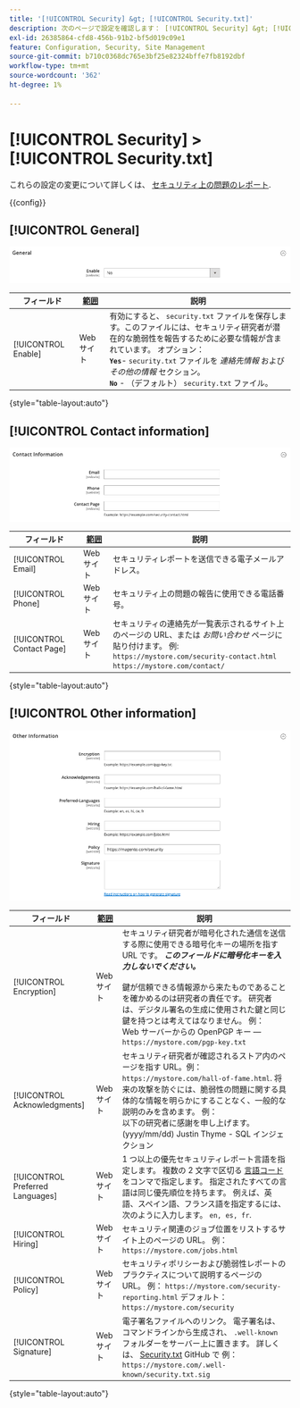 ```yaml
---
title: '[!UICONTROL Security] &gt; [!UICONTROL Security.txt]'
description: 次のページで設定を確認します： [!UICONTROL Security] &gt; [!UICONTROL Security.txt] コマース管理のページ。
exl-id: 26385864-cfd8-456b-91b2-bf5d019c09e1
feature: Configuration, Security, Site Management
source-git-commit: b710c0368dc765e3bf25e82324bffe7fb8192dbf
workflow-type: tm+mt
source-wordcount: '362'
ht-degree: 1%

---
```


# [!UICONTROL Security] > [!UICONTROL Security.txt]

これらの設定の変更について詳しくは、 [セキュリティ上の問題のレポート](../../systems/security-issue-reporting.md).

{{config}}

## [!UICONTROL General]

![一般](./assets/txt-general.png)<!-- zoom -->

| フィールド | [範囲](../../getting-started/websites-stores-views.md#scope-settings) | 説明 |
|--- |--- |--- |
| [!UICONTROL Enable] | Web サイト | 有効にすると、 `security.txt` ファイルを保存します。このファイルには、セキュリティ研究者が潜在的な脆弱性を報告するために必要な情報が含まれています。 オプション：<br />**`Yes`**- `security.txt` ファイルを _連絡先情報_ および _その他の情報_ セクション。<br />**`No`** - （デフォルト） `security.txt` ファイル。 |

{style="table-layout:auto"}

## [!UICONTROL Contact information]

![連絡先情報](./assets/txt-contact-info.png)<!-- zoom -->

| フィールド | [範囲](../../getting-started/websites-stores-views.md#scope-settings) | 説明 |
|--- |--- |--- |
| [!UICONTROL Email] | Web サイト | セキュリティレポートを送信できる電子メールアドレス。 |
| [!UICONTROL Phone] | Web サイト | セキュリティ上の問題の報告に使用できる電話番号。 |
| [!UICONTROL Contact Page] | Web サイト | セキュリティの連絡先が一覧表示されるサイト上のページの URL、または _お問い合わせ_ ページに貼り付けます。 例: <br/>`https://mystore.com/security-contact.html`<br/>`https://mystore.com/contact/` |

{style="table-layout:auto"}

## [!UICONTROL Other information]

![その他の情報](./assets/txt-other-info.png)<!-- zoom -->

| フィールド | [範囲](../../getting-started/websites-stores-views.md#scope-settings) | 説明 |
|--- |--- |--- |
| [!UICONTROL Encryption] | Web サイト | セキュリティ研究者が暗号化された通信を送信する際に使用できる暗号化キーの場所を指す URL です。 _**このフィールドに暗号化キーを入力しないでください。**_ <br/><br/>鍵が信頼できる情報源から来たものであることを確かめるのは研究者の責任です。 研究者は、デジタル署名の生成に使用された鍵と同じ鍵を持つとは考えてはなりません。 例：<br />Web サーバーからの OpenPGP キー — `https://mystore.com/pgp-key.txt` |
| [!UICONTROL Acknowledgments] | Web サイト | セキュリティ研究者が確認されるストア内のページを指す URL。例：`https://mystore.com/hall-of-fame.html`. 将来の攻撃を防ぐには、脆弱性の問題に関する具体的な情報を明らかにすることなく、一般的な説明のみを含めます。 例：<br />以下の研究者に感謝を申し上げます。<br />(yyyy/mm/dd) Justin Thyme - SQL インジェクション |
| [!UICONTROL Preferred Languages] | Web サイト | 1 つ以上の優先セキュリティレポート言語を指定します。 複数の 2 文字で区切る [言語コード](https://en.wikipedia.org/wiki/List_of_ISO_639-1_codes) をコンマで指定します。 指定されたすべての言語は同じ優先順位を持ちます。 例えば、英語、スペイン語、フランス語を指定するには、次のように入力します。 `en, es, fr`. |
| [!UICONTROL Hiring] | Web サイト | セキュリティ関連のジョブ位置をリストするサイト上のページの URL。 例： `https://mystore.com/jobs.html` |
| [!UICONTROL Policy] | Web サイト | セキュリティポリシーおよび脆弱性レポートのプラクティスについて説明するページの URL。 例： `https://mystore.com/security-reporting.html` デフォルト： `https://mystore.com/security` |
| [!UICONTROL Signature] | Web サイト | 電子署名ファイルへのリンク。 電子署名は、コマンドラインから生成され、 `.well-known` フォルダーをサーバー上に置きます。 詳しくは、 [Security.txt](https://github.com/magento/security-package/blob/1.0-develop/Securitytxt/README.md) GitHub で 例： `https://mystore.com/.well-known/security.txt.sig` |

{style="table-layout:auto"}
